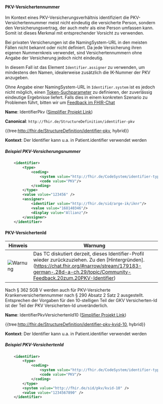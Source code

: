#### PKV-Versichertennummer

Im Kontext eines PKV-Versicherungsverhältnis identifiziert die PKV-Versichertennummer meist nicht eindeutig die versicherte Person, sondern den Versicherungsvertrag, der auch mehr als eine Person umfassen kann. Somit ist dieses Merkmal mit entsprechender Vorsicht zu verwenden.

Bei privaten Versicherungen ist die NamingSystem-URL in den meisten Fällen nicht bekannt oder nicht definiert. Da jede Versicherung ihren eigenen Nummernkreis verwendet, sind Versichertennummern ohne Angabe der Versicherung jedoch nicht eindeutig.

In diesem Fall ist das Element `Identifier.assigner` zu verwenden, um mindestens den Namen, idealerweise zusätzlich die IK-Nummer der PKV anzugeben.

Ohne Angabe einer NamingSystem-URL in `Identifier.system` ist es jedoch nicht möglich, einen [Token-Suchparameter](http://hl7.org/implement/standards/fhir/search.html#token) zu definieren, der zuverlässig eindeutige Ergebnisse liefert.
Falls dies in einem konkreten Szenario zu Problemen führt, bitten wir um [Feedback im FHIR-Chat](https://chat.fhir.org/#narrow/stream/179183-german-(d-a-ch)/topic/NamingSystem.20f.C3.BCr.20PKV.20Nummern)

**Name**: IdentifierPkv ([Simplifier Projekt Link](https://simplifier.net/resolve?canonical=http://fhir.de/StructureDefinition/identifier-pkv&scope=de.basisprofil.r4@1.5.0-ballot))

**Canonical**: `http://fhir.de/StructureDefinition/identifier-pkv`

{{tree:http://fhir.de/StructureDefinition/identifier-pkv, hybrid}}

**Kontext**: Der Identifier kann u.a. in Patient.identifier verwendet werden

##### Beispiel PKV-Versicherungsnummer

```xml
    <identifier>
        <type>
            <coding>
                <system value="http://fhir.de/CodeSystem/identifier-type-de-basis"/>
                <code value="PKV"/>
            </coding>
        </type>
        <value value="123456" />
        <assigner>
            <identifier value="http://fhir.de/sid/arge-ik/iknr"/>
            <value value="168140346"/>
            <display value="Allianz"/>
        </assigner>
    </identifier>
```

#### PKV-VersichertenId

| Hinweis | Warnung |
|---------|---------------------|
| ![Warnung](https://wiki.hl7.de/images/thumb/Attention_icon.svg/100px-Attention_icon.svg.png)| Das TC diskutiert derzeit, dieses Identifier-Profil wieder zurückzuziehen. Zu den [Hintergründen].(https://chat.fhir.org/#narrow/stream/179183-german-.28d-a-ch.29/topic/Community-Feedback.20zum.20PKV-Identifier) |

Nach § 362 SGB V werden auch für PKV-Versicherte Krankenversichertennummer nach  § 290 Absatz 2 Satz 2 ausgestellt. Entsprechen der Vorgaben für den 10-stelligen Teil der GKV Versicherten-Id ist der Teil der PKV Versicherten-Id unveränderlich.

**Name**: IdentifierPkvVersichertenId10 ([Simplifier Projekt Link](https://simplifier.net/resolve?canonical=http://fhir.de/StructureDefinition/identifier-pkv-kvid-10&scope=de.basisprofil.r4@1.5.0-ballot))

{{tree:http://fhir.de/StructureDefinition/identifier-pkv-kvid-10, hybrid}}

**Kontext**: Der Identifier kann u.a. in Patient.identifier verwendet werden

##### Beispiel PKV-VersichertenId

```xml
    <identifier>
        <type>
            <coding>
                <system value="http://fhir.de/CodeSystem/identifier-type-de-basis"/>
                <code value="PKV"/>
            </coding>
        </type>
        <system value="http://fhir.de/sid/pkv/kvid-10" />
        <value value="1234567890" />
    </identifier>
```
